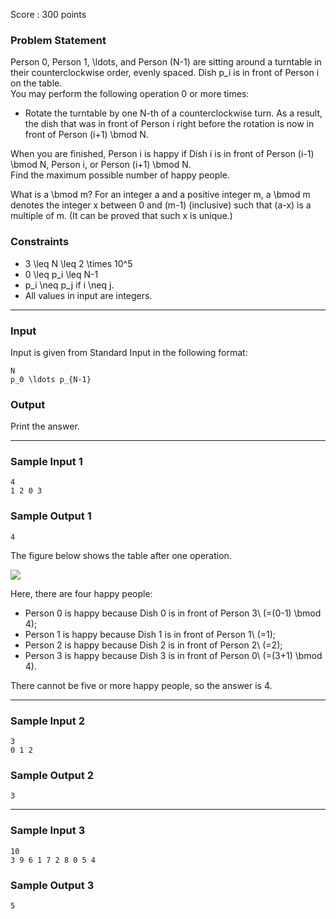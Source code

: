 Score : 300 points

### Problem Statement

Person 0, Person 1, \ldots, and Person (N-1) are sitting around a turntable in their counterclockwise order, evenly spaced. Dish p\_i is in front of Person i on the table.  
You may perform the following operation 0 or more times:

* Rotate the turntable by one N-th of a counterclockwise turn. As a result, the dish that was in front of Person i right before the rotation is now in front of Person (i+1) \bmod N.

When you are finished, Person i is happy if Dish i is in front of Person (i-1) \bmod N, Person i, or Person (i+1) \bmod N.  
Find the maximum possible number of happy people.

 What is a \bmod m?  For an integer a and a positive integer m, a \bmod m denotes the integer x between 0 and (m-1) (inclusive) such that (a-x) is a multiple of m. (It can be proved that such x is unique.)

### Constraints

* 3 \leq N \leq 2 \times 10^5
* 0 \leq p\_i \leq N-1
* p\_i \neq p\_j if i \neq j.
* All values in input are integers.

---

### Input

Input is given from Standard Input in the following format:

```
N
p_0 \ldots p_{N-1}
```

### Output

Print the answer.

---

### Sample Input 1

```
4
1 2 0 3
```

### Sample Output 1

```
4
```

The figure below shows the table after one operation.

![](https://img.atcoder.jp/abc268/70536a7b7fad87d6a49ad00df89a4a30.png)

Here, there are four happy people:

* Person 0 is happy because Dish 0 is in front of Person 3\ (=(0-1) \bmod 4);
* Person 1 is happy because Dish 1 is in front of Person 1\ (=1);
* Person 2 is happy because Dish 2 is in front of Person 2\ (=2);
* Person 3 is happy because Dish 3 is in front of Person 0\ (=(3+1) \bmod 4).

There cannot be five or more happy people, so the answer is 4.

---

### Sample Input 2

```
3
0 1 2
```

### Sample Output 2

```
3
```

---

### Sample Input 3

```
10
3 9 6 1 7 2 8 0 5 4
```

### Sample Output 3

```
5
```